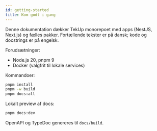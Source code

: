 ```yaml
---
id: getting-started
title: Kom godt i gang
---
```


Denne dokumentation dækker TekUp monorepoet med apps (NestJS, Next.js) og fælles pakker. Fortællende tekster er på dansk; kode og docstrings er på engelsk.

Forudsætninger:
- Node.js 20, pnpm 9
- Docker (valgfrit til lokale services)

Kommandoer:
```bash
pnpm install
pnpm -w build
pnpm docs:all
```

Lokalt preview af docs:
```bash
pnpm docs:dev
```

OpenAPI og TypeDoc genereres til `docs/build`.
